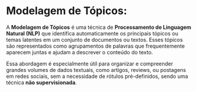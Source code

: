 # Modelagem de Tópicos:

A **Modelagem de Tópicos** é uma técnica de **Processamento de Linguagem Natural (NLP)** que identifica automaticamente os principais tópicos ou temas latentes em um conjunto de documentos ou textos. Esses tópicos são representados como agrupamentos de palavras que frequentemente aparecem juntas e ajudam a descrever o conteúdo do texto.

Essa abordagem é especialmente útil para organizar e compreender grandes volumes de dados textuais, como artigos, reviews, ou postagens em redes sociais, sem a necessidade de rótulos pré-definidos, sendo uma técnica **não supervisionada**.
